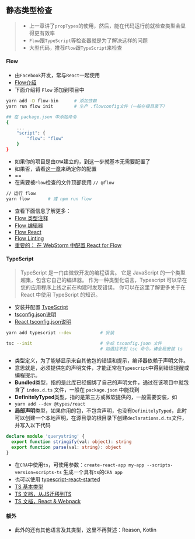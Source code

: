 ## 静态类型检查

> * 上一章讲了`propTypes`的使用，然后，能在代码运行前就检查类型会显得更有效率
> * `Flow`跟`TypeScript`等检查器就是为了解决这样的问题
> * 大型代码，推荐`Flow`跟`TypeScript`来检查

#### Flow

* 由`Facebook`开发，常与`React`一起使用
* [Flow介绍](https://flow.org/en/docs/getting-started/)
* 下面介绍将 `Flow` 添加到项目中

```bash
yarn add -D flow-bin      # 添加依赖
yarn run flow init        # 生产 .flowconfig文件（一般在根目录下）

## 在 package.json 中添加命令
{
    ...
    "script": {
        "flow": "flow"
    }
}
```

* 如果你的项目是由`CRA`建立的，到这一步就基本无需要配置了
* 如果否，请看[这一章](https://react.docschina.org/docs/static-type-checking.html)来确定你的配置
* ==
* 在需要被`Flow`检查的文件顶部使用 `// @flow` 

```bash
// 运行 flow
yarn flow       # 或 npm run flow
```

* 查看下面信息了解更多：
* [Flow 类型注释](https://flow.org/en/docs/types/)
* [Flow 编辑器](https://flow.org/en/docs/editors/)
* [Flow React](https://flow.org/en/docs/react/)
* [Flow Linting](https://medium.com/flow-type/linting-in-flow-7709d7a7e969)
* [重要的： 在 WebStorm 中配置 React for Flow](../Question/20171010-Config-flow-in-WebStorm.md)

#### TypeScript

> TypeScript 是一门由微软开发的编程语言。 它是 JavaScript 的一个类型超集，包含它自己的编译器。 
> 作为一种类型化语言，Typescript 可以早在您的应用程序上线之前在构建时发现错误。 
> 你可以在这里了解更多关于在 React 中使用 TypeScript 的知识。

* 安装并配置 [TypeScript](https://www.typescriptlang.org/)
* [tsconfig.json说明](https://www.typescriptlang.org/docs/handbook/tsconfig-json.html)
* [React tsconfig.json说明](https://github.com/Microsoft/TypeScript-React-Starter/blob/master/tsconfig.json)

```bash
yarn add typescript --dev           # 安装

tsc --init                          # 生成 tsconfig.json 文件
                                    # 如遇找不到 tsc 命令，请全局安装 ts
```

* 类型定义，为了能够显示来自其他包的错误和提示，编译器依赖于声明文件。
* 意思就是，必须提供包的声明文件，才能正常在`Typescript`中得到错误提醒或编程提示。
* **Bundled**类型，指的是此库已经捆绑了自己的声明文件，通过在该项目中就包含了 `index.d.ts` 文件，一般在 `package.json` 中能找到
* **DefinitelyTyped**类型，指的是第三方或微软提供的，一般需要安装，如
* `yarn add --dev @types/react`
* **局部声明**类型，如果你用的包，不包含声明，也没有`DefinitelyTyped`，此时可以创建一个本地声明，在源目录的根目录下创建`declarations.d.ts`文件，并写入以下代码

```typescript
declare module 'querystring' {
  export function stringify(val: object): string
  export function parse(val: string): object
}
```

* 在`CRA`中使用`ts`，可使用参数：`create-react-app my-app --scripts-version=scripts-ts` 生成一个具有`ts`的`CRA app`
* 也可以使用 [typescript-react-started](https://github.com/Microsoft/TypeScript-React-Starter#typescript-react-starter)
* [TS 基本类型](https://www.typescriptlang.org/docs/handbook/basic-types.html)
* [TS 文档，从JS迁移到TS](http://www.typescriptlang.org/docs/handbook/migrating-from-javascript.html)
* [TS 文档，React & Webpack](http://www.typescriptlang.org/docs/handbook/react-&-webpack.html)


#### 额外

* 此外的还有其他语言及其类型，这里不再赘述：Reason, Kotlin





